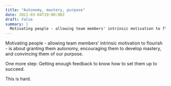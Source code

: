 ```yaml
---
title: "Autonomy, mastery, purpose"
date: 2021-03-04T19:00:00Z
draft: false
summary: | 
  Motivating people - allowing team members' intrinsic motivation to flourish - is about granting them...
---
```


Motivating people - allowing team members' intrinsic motivation to flourish - is about granting them autonomy, encouraging them to develop mastery, and convincing them of our purpose. 

One more step: Getting enough feedback to know how to set them up to succeed.

This is hard.
